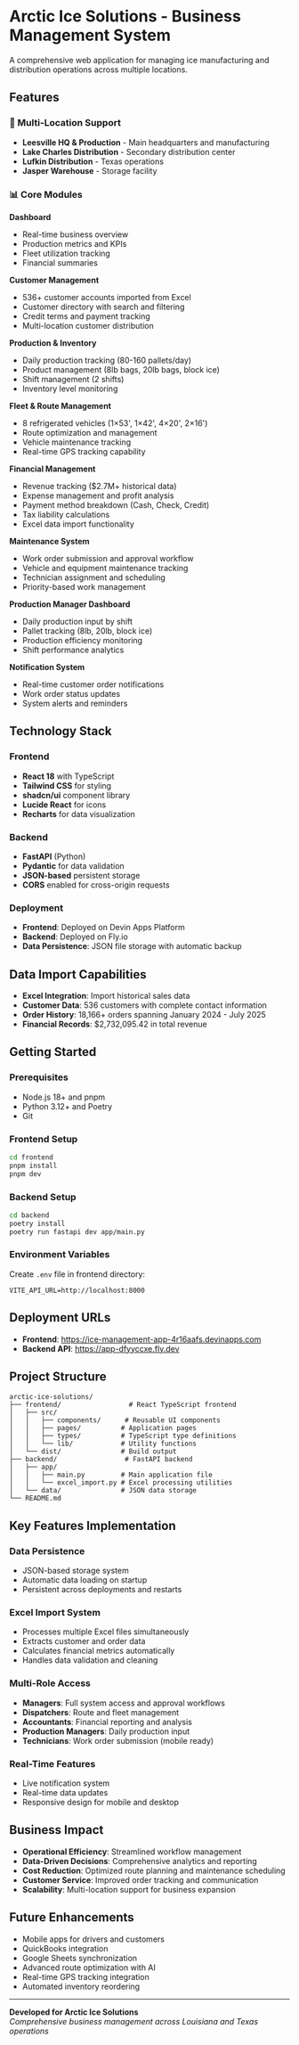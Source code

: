 # Arctic Ice Solutions - Business Management System

A comprehensive web application for managing ice manufacturing and distribution operations across multiple locations.

## Features

### 🏢 Multi-Location Support
- **Leesville HQ & Production** - Main headquarters and manufacturing
- **Lake Charles Distribution** - Secondary distribution center  
- **Lufkin Distribution** - Texas operations
- **Jasper Warehouse** - Storage facility

### 📊 Core Modules

**Dashboard**
- Real-time business overview
- Production metrics and KPIs
- Fleet utilization tracking
- Financial summaries

**Customer Management**
- 536+ customer accounts imported from Excel
- Customer directory with search and filtering
- Credit terms and payment tracking
- Multi-location customer distribution

**Production & Inventory**
- Daily production tracking (80-160 pallets/day)
- Product management (8lb bags, 20lb bags, block ice)
- Shift management (2 shifts)
- Inventory level monitoring

**Fleet & Route Management**
- 8 refrigerated vehicles (1×53', 1×42', 4×20', 2×16')
- Route optimization and management
- Vehicle maintenance tracking
- Real-time GPS tracking capability

**Financial Management**
- Revenue tracking ($2.7M+ historical data)
- Expense management and profit analysis
- Payment method breakdown (Cash, Check, Credit)
- Tax liability calculations
- Excel data import functionality

**Maintenance System**
- Work order submission and approval workflow
- Vehicle and equipment maintenance tracking
- Technician assignment and scheduling
- Priority-based work management

**Production Manager Dashboard**
- Daily production input by shift
- Pallet tracking (8lb, 20lb, block ice)
- Production efficiency monitoring
- Shift performance analytics

**Notification System**
- Real-time customer order notifications
- Work order status updates
- System alerts and reminders

## Technology Stack

### Frontend
- **React 18** with TypeScript
- **Tailwind CSS** for styling
- **shadcn/ui** component library
- **Lucide React** for icons
- **Recharts** for data visualization

### Backend
- **FastAPI** (Python)
- **Pydantic** for data validation
- **JSON-based** persistent storage
- **CORS** enabled for cross-origin requests

### Deployment
- **Frontend**: Deployed on Devin Apps Platform
- **Backend**: Deployed on Fly.io
- **Data Persistence**: JSON file storage with automatic backup

## Data Import Capabilities

- **Excel Integration**: Import historical sales data
- **Customer Data**: 536 customers with complete contact information
- **Order History**: 18,166+ orders spanning January 2024 - July 2025
- **Financial Records**: $2,732,095.42 in total revenue

## Getting Started

### Prerequisites
- Node.js 18+ and pnpm
- Python 3.12+ and Poetry
- Git

### Frontend Setup
```bash
cd frontend
pnpm install
pnpm dev
```

### Backend Setup
```bash
cd backend
poetry install
poetry run fastapi dev app/main.py
```

### Environment Variables
Create `.env` file in frontend directory:
```
VITE_API_URL=http://localhost:8000
```

## Deployment URLs

- **Frontend**: https://ice-management-app-4r16aafs.devinapps.com
- **Backend API**: https://app-dfyyccxe.fly.dev

## Project Structure

```
arctic-ice-solutions/
├── frontend/                 # React TypeScript frontend
│   ├── src/
│   │   ├── components/      # Reusable UI components
│   │   ├── pages/          # Application pages
│   │   ├── types/          # TypeScript type definitions
│   │   └── lib/            # Utility functions
│   └── dist/               # Build output
├── backend/                 # FastAPI backend
│   ├── app/
│   │   ├── main.py         # Main application file
│   │   └── excel_import.py # Excel processing utilities
│   └── data/               # JSON data storage
└── README.md
```

## Key Features Implementation

### Data Persistence
- JSON-based storage system
- Automatic data loading on startup
- Persistent across deployments and restarts

### Excel Import System
- Processes multiple Excel files simultaneously
- Extracts customer and order data
- Calculates financial metrics automatically
- Handles data validation and cleaning

### Multi-Role Access
- **Managers**: Full system access and approval workflows
- **Dispatchers**: Route and fleet management
- **Accountants**: Financial reporting and analysis
- **Production Managers**: Daily production input
- **Technicians**: Work order submission (mobile ready)

### Real-Time Features
- Live notification system
- Real-time data updates
- Responsive design for mobile and desktop

## Business Impact

- **Operational Efficiency**: Streamlined workflow management
- **Data-Driven Decisions**: Comprehensive analytics and reporting
- **Cost Reduction**: Optimized route planning and maintenance scheduling
- **Customer Service**: Improved order tracking and communication
- **Scalability**: Multi-location support for business expansion

## Future Enhancements

- Mobile apps for drivers and customers
- QuickBooks integration
- Google Sheets synchronization
- Advanced route optimization with AI
- Real-time GPS tracking integration
- Automated inventory reordering

---

**Developed for Arctic Ice Solutions**  
*Comprehensive business management across Louisiana and Texas operations*
